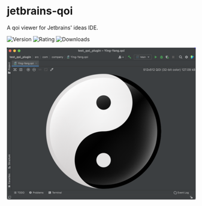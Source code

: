 # jetbrains-qoi

A qoi viewer for Jetbrains' ideas IDE.

![Version](https://img.shields.io/jetbrains/plugin/v/19352-qoi-support)
![Rating](https://img.shields.io/jetbrains/plugin/r/stars/19352-qoi-support)
![Downloads](https://img.shields.io/jetbrains/plugin/d/19352-qoi-support)

![preview.png](preview.png)

